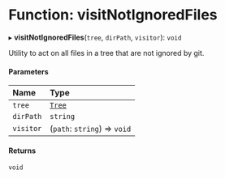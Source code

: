 # Function: visitNotIgnoredFiles

▸ **visitNotIgnoredFiles**(`tree`, `dirPath`, `visitor`): `void`

Utility to act on all files in a tree that are not ignored by git.

#### Parameters

| Name      | Type                                  |
| :-------- | :------------------------------------ |
| `tree`    | [`Tree`](../../devkit/documents/Tree) |
| `dirPath` | `string`                              |
| `visitor` | (`path`: `string`) => `void`          |

#### Returns

`void`

